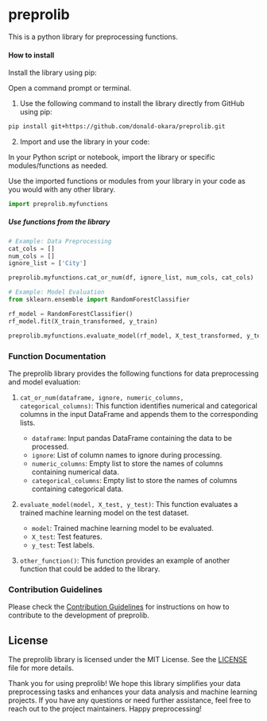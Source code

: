 # preprolib

This is a python library for preprocessing functions.

#### How to install

Install the library using pip:

Open a command prompt or terminal.

1. Use the following command to install the library directly from GitHub using pip:

```bash
pip install git+https://github.com/donald-okara/preprolib.git
```

2. Import and use the library in your code:

In your Python script or notebook, import the library or specific modules/functions as needed.

Use the imported functions or modules from your library in your code as you would with any other library.

```python
import preprolib.myfunctions
```

##### Use functions from the library

```python
# Example: Data Preprocessing
cat_cols = []
num_cols = []
ignore_list = ['City']

preprolib.myfunctions.cat_or_num(df, ignore_list, num_cols, cat_cols)
```

```python
# Example: Model Evaluation
from sklearn.ensemble import RandomForestClassifier

rf_model = RandomForestClassifier()
rf_model.fit(X_train_transformed, y_train)

preprolib.myfunctions.evaluate_model(rf_model, X_test_transformed, y_test)
```

### Function Documentation

The preprolib library provides the following functions for data preprocessing and model evaluation:

1. `cat_or_num(dataframe, ignore, numeric_columns, categorical_columns)`: This function identifies numerical and categorical columns in the input DataFrame and appends them to the corresponding lists.

   - `dataframe`: Input pandas DataFrame containing the data to be processed.
   - `ignore`: List of column names to ignore during processing.
   - `numeric_columns`: Empty list to store the names of columns containing numerical data.
   - `categorical_columns`: Empty list to store the names of columns containing categorical data.

2. `evaluate_model(model, X_test, y_test)`: This function evaluates a trained machine learning model on the test dataset.

   - `model`: Trained machine learning model to be evaluated.
   - `X_test`: Test features.
   - `y_test`: Test labels.

3. `other_function()`: This function provides an example of another function that could be added to the library.

### Contribution Guidelines

Please check the [Contribution Guidelines](Guidelines.md) for instructions on how to contribute to the development of preprolib.

## License

The preprolib library is licensed under the MIT License. See the [LICENSE](LICENSE) file for more details.

Thank you for using preprolib! We hope this library simplifies your data preprocessing tasks and enhances your data analysis and machine learning projects. If you have any questions or need further assistance, feel free to reach out to the project maintainers. Happy preprocessing!